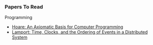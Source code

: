 ### Papers To Read

Programming

- [Hoare: An Axiomatic Basis for Computer Programming](https://github.com/tencherry10/nyl/raw/master/learn/papers/Hoare69.pdf)
- [Lamport: Time, Clocks, and the Ordering of Events in a Distributed System](https://github.com/tencherry10/nyl/raw/master/learn/papers/time-clocks.pdf)
